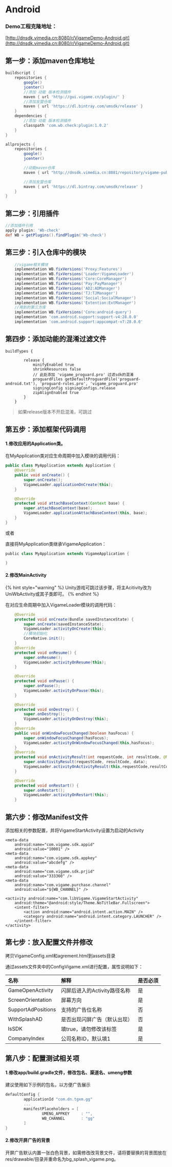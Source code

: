# Android

### Demo工程克隆地址：

[http://dnsdk.vimedia.cn:8080/r/VigameDemo-Android.git](http://dnsdk.vimedia.cn:8080/r/VigameDemo-Android.git)

## 第一步：添加maven仓库地址

```groovy
buildscript {
    repositories {
        google()
        jcenter()
        //添加 动能 版本检测插件
        maven { url 'http://gui.vigame.cn/plugin/' }
        //添加友盟仓库
        maven { url 'https://dl.bintray.com/umsdk/release' }
    }   
    dependencies {
        //添加 动能 版本检测插件
        classpath 'com.wb.check:plugin:1.0.2'
    }
}
```

```groovy
allprojects {
    repositories {
        google()
        jcenter()

        //动能maven仓库
        maven { url "http://dnsdk.vimedia.cn:8081/repository/vigame-public/" }

        //添加友盟仓库
        maven { url 'https://dl.bintray.com/umsdk/release' }
    }
}
```

## 第二步：引用插件

```groovy
//添加插件引用
apply plugin: 'Wb-check'
def WB = getPlugins().findPlugin('Wb-check')
```

## 第三步：引入仓库中的模块

```groovy
    //vigame相关模块
    implementation WB.fixVersions('Proxy:Features')
    implementation WB.fixVersions('Loader:VigameLoader')
    implementation WB.fixVersions('Core:CoreManager')
    implementation WB.fixVersions('Pay:PayManager')
    implementation WB.fixVersions('AD2:ADManager')
    implementation WB.fixVersions('TJ:TJManager')
    implementation WB.fixVersions('Social:SocialManager')
    implementation WB.fixVersions('Extention:ExtManager')
    //用到的第三方库
    implementation WB.fixVersions('Core:android-query')
    implementation 'com.android.support:support-v4:28.0.0'
    implementation 'com.android.support:appcompat-v7:28.0.0'
```

## 第四步：添加动能的混淆过滤文件

```text
buildTypes {

        release {
            minifyEnabled true
            shrinkResources false
            // 此处添加 'vigame_proguard.pro' 过滤sdk的混淆
            proguardFiles getDefaultProguardFile('proguard-android.txt'), 'proguard-rules.pro', 'vigame_proguard.pro'  
            signingConfig signingConfigs.release
            zipAlignEnabled true
        }
    }
```

> 如果release版本不开启混淆，可跳过

## 第五步：添加框架代码调用

#### 1.修改应用的Application类。

在MyApplication类对应生命周期中加入模块的调用代码：

```java
public class MyApplication extends Application {
    @Override
    public void onCreate() {
        super.onCreate();
        VigameLoader.applicationOnCreate(this);
    }

    @Override
    protected void attachBaseContext(Context base) {
        super.attachBaseContext(base);
        VigameLoader.applicationAttachBaseContext(this, base);
    }
}
```

或者

直接将MyApplication类继承VigameApplication：

```groovy
public class MyApplication extends VigameApplication {

}
```

#### 2.修改MainActivity

{% hint style="warning" %}
Unity游戏可跳过该步骤，将主Acitivity改为UniWbActivity或其子类即可。
{% endhint %}

在对应生命周期中加入VigameLoader模块的调用代码：

```java
    @Override
    protected void onCreate(Bundle savedInstanceState) {
        super.onCreate(savedInstanceState);
        VigameLoader.activityOnCreate(this);
        //模块初始化
        CoreNative.init();
    }
    @Override
    protected void onResume() {
        super.onResume();
        VigameLoader.activityOnResume(this);
    }

    @Override
    protected void onPause() {
        super.onPause();
        VigameLoader.activityOnPause(this);
    }

    @Override
    protected void onDestroy() {
        super.onDestroy();
        VigameLoader.activityOnDestroy(this);
    }
    @Override
    public void onWindowFocusChanged(boolean hasFocus) {
        super.onWindowFocusChanged(hasFocus);
        VigameLoader.activityOnWindowFocusChanged(this,hasFocus);
    }
    @Override
    protected void onActivityResult(int requestCode, int resultCode, @Nullable Intent data) {
        super.onActivityResult(requestCode, resultCode, data);
        VigameLoader.activityOnActivityResult(this,requestCode,resultCode,data);
    }

    @Override
    protected void onRestart() {
        super.onRestart();
        VigameLoader.activityOnRestart(this);
    }
```

## 第六步：修改Manifest文件

添加相关的参数配置，并将VigameStartActivity设置为启动的Activity

```markup
<meta-data
    android:name="com.vigame.sdk.appid"
    android:value="10001" />
<meta-data
    android:name="com.vigame.sdk.appkey"
    android:value="abcdefg" />
<meta-data
    android:name="com.vigame.sdk.prjid"
    android:value="333360" />
<meta-data
    android:name="com.vigame.purchase.channel"
    android:value="${WB_CHANNEL}" />

<activity android:name="com.libVigame.VigameStartActivity"
    android:theme="@android:style/Theme.NoTitleBar.Fullscreen">
    <intent-filter>
        <action android:name="android.intent.action.MAIN" />
        <category android:name="android.intent.category.LAUNCHER" />
    </intent-filter>
</activity>
```

## 第七步：放入配置文件并修改

拷贝VigameConfig.xml和agrement.html到assets目录

通过assets文件夹中的ConfigVigame.xml进行配置，属性说明如下：

| 名称 | 解释 | 是否必须 |
| :--- | :--- | :--- |
| GameOpenActivity | 闪屏后进入的Activity路径名称 | 是 |
| ScreenOrientation | 屏幕方向 | 是 |
| SupportAdPositions | 支持的广告位名称 | 否 |
| WithSplashAD | 是否出现闪屏广告（默认出现） | 否 |
| IsSDK | 填true，请勿修改该标签 | 是 |
| CompanyIndex | 公司名称ID，默认填1 | 是 |

## 第八步：配置测试相关项

#### 1.修改app/build.gradle文件，修改包名、渠道名、umeng参数

建议使用如下示例的包名，以方便广告展示

```groovy
defaultConfig {
        applicationId "com.dn.tgxm.gg"
        ...
        manifestPlaceholders = [
                UMENG_APPKEY     : "",
                WB_CHANNEL       : "gg"
        ]
}
```

#### 2.修改开屏广告的背景

开屏广告默认内置一张白色背景，如需修改改背景文件，请将要替换的背景图放在res/drawable/目录并重命名为bg\_splash\_vigame.png。

